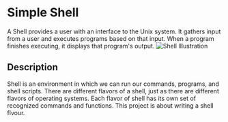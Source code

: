 # Simple Shell
A Shell provides a user with an interface to the Unix system. 
It gathers input from a user and executes programs based on that input.
When a program finishes executing, it displays that program's output.
![Shell Illustration](https://th.bing.com/th/id/R.f816be94a9024b7d46ca18b7ed815d7f?rik=5%2bP%2bK%2fnY1Lq2%2fw&riu=http%3a%2f%2ffiles.opensuse.org%2fopensuse%2fen%2fe%2fe2%2fFlow1.jpg&ehk=DkGhLF2sRsqRUYuWGT5gI2vcQAc4PjvVzKyL5%2bvZr18%3d&risl=&pid=ImgRaw&r=0)
## Description
Shell is an environment in which we can run our commands, programs, and shell scripts.
There are different flavors of a shell, just as there are different flavors of operating systems.
Each flavor of shell has its own set of recognized commands and functions. 
This project is about writing a shell flvour.